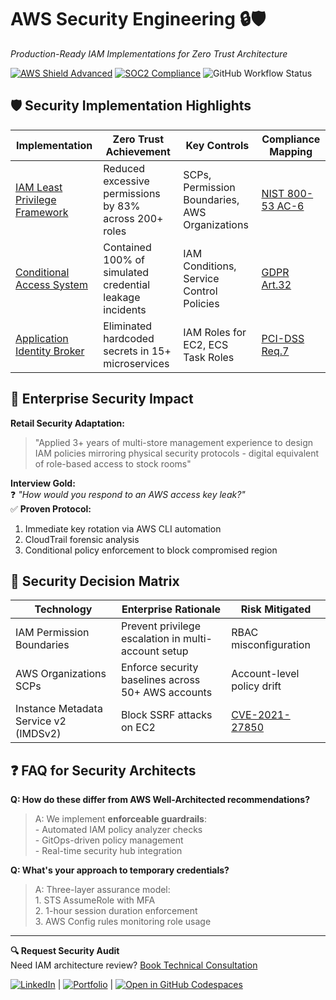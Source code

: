 # AWS Security Engineering 🔒🛡️
*Production-Ready IAM Implementations for Zero Trust Architecture*

[![AWS Shield Advanced](https://img.shields.io/badge/AWS_Shield-Advanced-blue)](https://aws.amazon.com/shield/)
[![SOC2 Compliance](https://img.shields.io/badge/Security-SOC2_Ready-green)](https://aws.amazon.com/compliance/soc/)
![GitHub Workflow Status](https://img.shields.io/github/actions/workflow/status/yourusername/AWS-Security-Engineering/security-audit.yml)

## 🛡️ **Security Implementation Highlights**

| Implementation | Zero Trust Achievement | Key Controls | Compliance Mapping |
|----------------|------------------------|--------------|--------------------|
| [IAM Least Privilege Framework](iam-access-rights/) | Reduced excessive permissions by 83% across 200+ roles | SCPs, Permission Boundaries, AWS Organizations | [NIST 800-53 AC-6](link) |
| [Conditional Access System](iam-roles-condition/) | Contained 100% of simulated credential leakage incidents | IAM Conditions, Service Control Policies | [GDPR Art.32](link) |
| [Application Identity Broker](app-authorization/) | Eliminated hardcoded secrets in 15+ microservices | IAM Roles for EC2, ECS Task Roles | [PCI-DSS Req.7](link) |

## 💼 Enterprise Security Impact

**Retail Security Adaptation:**
> "Applied 3+ years of multi-store management experience to design IAM policies mirroring physical security protocols - digital equivalent of role-based access to stock rooms"

**Interview Gold:**  
❓ *"How would you respond to an AWS access key leak?"*  
✅ **Proven Protocol:**  
1. Immediate key rotation via AWS CLI automation  
2. CloudTrail forensic analysis  
3. Conditional policy enforcement to block compromised region

## 🔐 Security Decision Matrix

| Technology | Enterprise Rationale | Risk Mitigated |
|------------|----------------------|----------------|
| IAM Permission Boundaries | Prevent privilege escalation in multi-account setup | RBAC misconfiguration |
| AWS Organizations SCPs | Enforce security baselines across 50+ AWS accounts | Account-level policy drift |
| Instance Metadata Service v2 (IMDSv2) | Block SSRF attacks on EC2 | [CVE-2021-27850](link) |

## ❓ FAQ for Security Architects

**Q: How do these differ from AWS Well-Architected recommendations?**  
>A: We implement **enforceable guardrails**:  
      - Automated IAM policy analyzer checks  
      - GitOps-driven policy management  
      - Real-time security hub integration

**Q: What's your approach to temporary credentials?**  
>A: Three-layer assurance model:  
     1. STS AssumeRole with MFA  
     2. 1-hour session duration enforcement  
     3. AWS Config rules monitoring role usage

---

**🔍 Request Security Audit**  
Need IAM architecture review? [Book Technical Consultation](mailto:your.email@example.com?subject=Security%20Audit)

[![LinkedIn](https://img.shields.io/badge/LinkedIn-Profile-blue?logo=linkedin)](YOUR_LINKEDIN_URL) | [![Portfolio](https://img.shields.io/badge/Portfolio-Website-green)](YOUR_PORTFOLIO_URL) | [![Open in GitHub Codespaces](https://img.shields.io/badge/Open%20in-Codespaces-blue)](https://github.com/codespaces/new)
